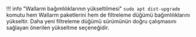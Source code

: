 !!! info "Wallarm bağımlılıklarının yükseltilmesi"
    `sudo apt dist-upgrade` komutu hem Wallarm paketlerini hem de filtreleme düğümü bağımlılıklarını yükseltir. Daha yeni filtreleme düğümü sürümünün doğru çalışmasını sağlayan önerilen yükseltme seçeneğidir.